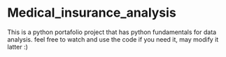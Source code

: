 # Medical_insurance_analysis
This is a python portafolio project that has python fundamentals  for data analysis. feel free to watch and use the code if you need it, may modify it latter :)
